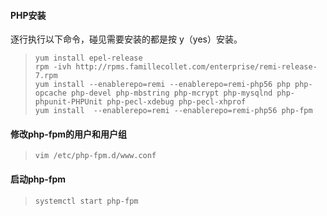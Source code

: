 #### PHP安装

逐行执行以下命令，碰见需要安装的都是按 y（yes）安装。

> ```
> yum install epel-release
> rpm -ivh http://rpms.famillecollet.com/enterprise/remi-release-7.rpm
> yum install --enablerepo=remi --enablerepo=remi-php56 php php-opcache php-devel php-mbstring php-mcrypt php-mysqlnd php-phpunit-PHPUnit php-pecl-xdebug php-pecl-xhprof
> yum install  --enablerepo=remi --enablerepo=remi-php56 php-fpm
> ```

#### 修改php-fpm的用户和用户组

> ```
> vim /etc/php-fpm.d/www.conf
> ```

#### 启动php-fpm

> ```
> systemctl start php-fpm
> ```



